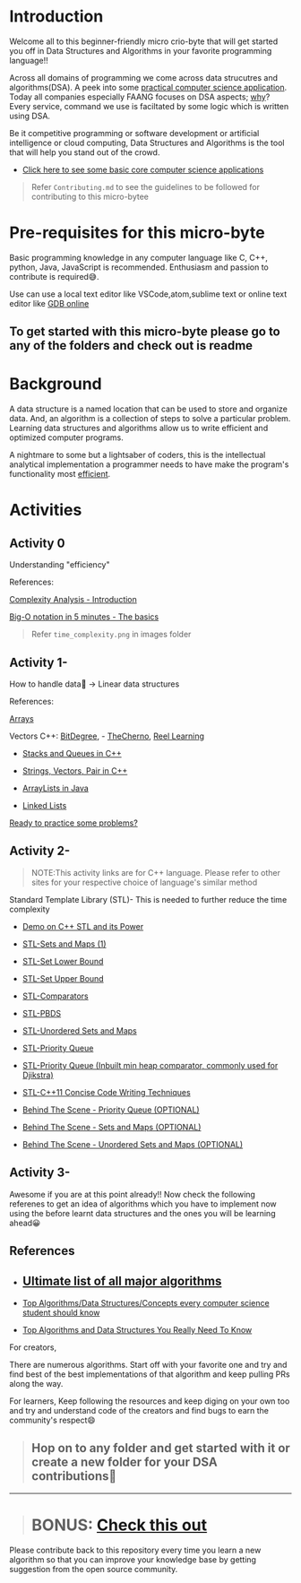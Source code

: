 # Introduction

Welcome all to this beginner-friendly micro crio-byte that will get started you off in Data Structures and Algorithms in your favorite programming language!! 

Across all domains of programming we come across data strucutres and algorithms(DSA). A peek into some [practical computer science application](https://stackoverflow.com/questions/1539069/practical-uses-of-different-data-structures). Today all companies especially FAANG focuses on DSA aspects; [why](https://stackoverflow.com/questions/1539069/practical-uses-of-different-data-structures)? Every service, command we use is faciltated by some logic which is written using DSA.

Be it competitive programming or software development or artificial intelligence or cloud computing, Data Structures and Algorithms is the tool that will help you stand out of the crowd.

- [Click here to see some basic core computer science applications](https://www.geeksforgeeks.org/real-time-application-of-data-structures/)

> Refer `Contributing.md` to see the guidelines to be followed for contributing to this micro-bytee

# Pre-requisites for this micro-byte

Basic programming knowledge in any computer language like C, C++, python, Java, JavaScript is recommended.
Enthusiasm and passion to contribute is required😅.

Use can use a local text editor like VSCode,atom,sublime text or online text editor like [GDB online](https://www.onlinegdb.com/)

## To get started with this micro-byte please go to any of the folders and check out is readme

# Background

A data structure is a named location that can be used to store and organize data. And, an algorithm is a collection of steps to solve a particular problem. Learning data structures and algorithms allow us to write efficient and optimized computer programs.

A nightmare to some but a lightsaber of coders, this is the intellectual analytical implementation a programmer needs to have make the program's functionality most [efficient](https://cs.stackexchange.com/questions/71858/definition-of-efficiency-versus-complexity-of-algorithm).

# Activities

## Activity 0

Understanding "efficiency"

References:

[Complexity Analysis - Introduction](https://drive.google.com/file/d/0B-W-TWxgtybGd3dFUzg1OHNsM2M/view)

[Big-O notation in 5 minutes - The basics](https://www.youtube.com/watch?v=__vX2sjlpXU)

> Refer `time_complexity.png` in images folder

## Activity 1-

How to handle data🤔 -> Linear data structures

References:

[Arrays](https://www.hackerearth.com/practice/data-structures/arrays/1-d/tutorial/)

Vectors C++: [BitDegree](https://www.bitdegree.org/learn/c-plus-plus-vector), - [TheCherno](https://www.youtube.com/watch?v=PocJ5jXv8No&feature=youtu.be), [Reel Learning](https://www.youtube.com/watch?v=SGyutdso6_c&feature=youtu.be)

- [Stacks and Queues in C++](https://drive.google.com/file/d/0B4AmxgIIrh_SUjN2VXE0NU5Benc/view)

- [Strings, Vectors, Pair in C++](https://drive.google.com/file/d/0B4AmxgIIrh_SS3ZLV1FubU5XR1U/view)

- [ArrayLists in Java](https://howtodoinjava.com/java-arraylist/)

- [Linked Lists](https://www.youtube.com/watch?v=njTh_OwMljA)

[Ready to practice some problems?](https://www.codechef.com/LRNDSA02?order=desc&sortBy=successful_submissions)

## Activity 2-

> NOTE:This activity links are for C++ language. Please refer to other sites for your respective choice of language's similar method

Standard Template Library (STL)- This is needed to further reduce the time complexity

- [Demo on C++ STL and its Power](https://www.youtube.com/watch?v=g-1Cn3ccwXY&t=946s)

- [STL-Sets and Maps (1)](https://drive.google.com/file/d/0B1y71A2r6BrbUEY5MjltVHE4VGc/view)

- [STL-Set Lower Bound](https://www.geeksforgeeks.org/set-lower_bound-function-in-c-stl/)

- [STL-Set Upper Bound](https://www.geeksforgeeks.org/set-upper_bound-function-in-c-stl/?ref=lbp)

- [STL-Comparators](https://drive.google.com/file/d/0B4AmxgIIrh_SWEVkTnhWbWlZT1U/view)

- [STL-PBDS](https://www.geeksforgeeks.org/ordered-set-gnu-c-pbds/)

- [STL-Unordered Sets and Maps](https://www.topcoder.com/community/competitive-programming/tutorials/power-up-c-with-the-standard-template-library-part-1/)

- [STL-Priority Queue](https://www.geeksforgeeks.org/priority-queue-in-cpp-stl/)

- [STL-Priority Queue (Inbuilt min heap comparator, commonly used for Djikstra)](https://stackoverflow.com/questions/10765586/priority-queue-of-pairs-in-reverse-order)

- [STL-C++11 Concise Code Writing Techniques](https://codeforces.com/blog/entry/10124)

- [Behind The Scene - Priority Queue (OPTIONAL)](https://www.programiz.com/dsa/priority-queue)

- [Behind The Scene - Sets and Maps (OPTIONAL)](https://www.programiz.com/dsa/red-black-tree)

- [Behind The Scene - Unordered Sets and Maps (OPTIONAL)](https://www.programiz.com/dsa/hash-table)

## Activity 3-

Awesome if you are at this point already!!
Now check the following referenes to get an idea of algorithms which you have to implement now using the before learnt data structures and the ones you will be learning ahead😀

## References

- ## [Ultimate list of all major algorithms](https://www.geeksforgeeks.org/fundamentals-of-algorithms/#AnalysisofAlgorithms)

- [Top Algorithms/Data Structures/Concepts every computer science student should know](https://medium.com/techie-delight/top-algorithms-data-structures-concepts-every-computer-science-student-should-know-e0549c67b4ac)

- [Top Algorithms and Data Structures You Really Need To Know](https://towardsdatascience.com/top-algorithms-and-data-structures-you-really-need-to-know-ab9a2a91c7b5)

For creators,

There are numerous algorithms. Start off with your favorite one and try and find best of the best implementations of that algorithm and keep pulling PRs along the way.

For learners,
Keep following the resources and keep diging on your own too and try and understand code of the creators and find bugs to earn the community's respect😄

> ## Hop on to any folder and get started with it or create a new folder for your DSA contributions🤩

---

> # BONUS: [Check this out](https://www.hackerearth.com/practice/codemonk/)

Please contribute back to this repository every time you learn a new algorithm so that you can improve your knowledge base by getting suggestion from the open source community.
